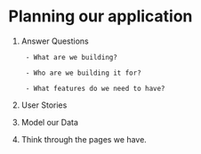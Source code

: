 # Planning our application

1. Answer Questions
		
		- What are we building?

		- Who are we building it for?

		- What features do we need to have?

2. User Stories

3. Model our Data

4. Think through the pages we have.